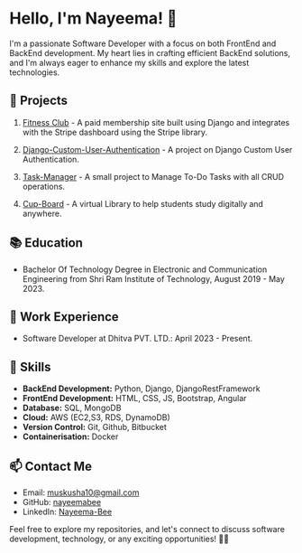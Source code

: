 # Hello, I'm Nayeema! 👋

I'm a passionate Software Developer with a focus on both FrontEnd and BackEnd development. My heart lies in crafting efficient BackEnd solutions, and I'm always eager to enhance my skills and explore the latest technologies.

## 🚀 Projects
1. [Fitness Club](https://github.com/nayeemabee/Fitness-Club) - A paid membership site built using Django and integrates with the Stripe dashboard using the Stripe library.
  
2. [Django-Custom-User-Authentication](https://github.com/nayeemabee/Django-Custom-User-Authentication) - A project on Django Custom User Authentication.

3. [Task-Manager](https://github.com/nayeemabee/Task_Manager) - A small project to Manage To-Do Tasks with all CRUD operations.

4. [Cup-Board](https://github.com/nayeemabee/cupBoard) - A virtual Library to help students study digitally and anywhere.

## 📚 Education
- Bachelor Of Technology Degree in Electronic and Communication Engineering from Shri Ram Institute of Technology, August 2019 - May 2023.

## 💼 Work Experience
- Software Developer at Dhitva PVT. LTD.: April 2023 - Present.

## 🔧 Skills
- **BackEnd Development:** Python, Django, DjangoRestFramework
- **FrontEnd Development:** HTML, CSS, JS, Bootstrap, Angular
- **Database:** SQL, MongoDB
- **Cloud:** AWS (EC2,S3, RDS, DynamoDB)
- **Version Control:** Git, Github, Bitbucket
- **Containerisation:** Docker

## 📫 Contact Me
- Email: muskusha10@gmail.com
- GitHub: [nayeemabee](https://github.com/nayeemabee)
- LinkedIn: [Nayeema-Bee](https://www.linkedin.com/in/nayeema-bee-850318235/)

Feel free to explore my repositories, and let's connect to discuss software development, technology, or any exciting opportunities! 👩‍💻




<!--
**nayeemabee/nayeemabee** is a ✨ _special_ ✨ repository because its `README.md` (this file) appears on your GitHub profile.

Here are some ideas to get you started:

- 🔭 I’m currently working on ...
- 🌱 I’m currently learning ...
- 👯 I’m looking to collaborate on ...
- 🤔 I’m looking for help with ...
- 💬 Ask me about ...
- 📫 How to reach me: ...
- 😄 Pronouns: ...
- ⚡ Fun fact: ...
-->
